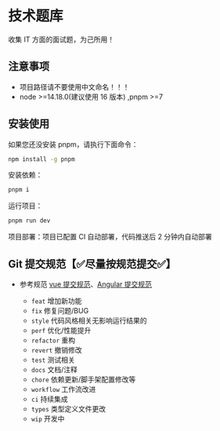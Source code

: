 # 技术题库

收集 IT 方面的面试题，为己所用！

## 注意事项

- 项目路径请不要使用中文命名！！！
- node >=14.18.0(建议使用 16 版本) ,pnpm >=7

## 安装使用

如果您还没安装 pnpm，请执行下面命令：

```bash
npm install -g pnpm
```

安装依赖：

```bash
pnpm i
```

运行项目：

```bash
pnpm run dev
```

项目部署：项目已配置 CI 自动部署，代码推送后 2 分钟内自动部署

## Git 提交规范【✅尽量按规范提交✅】

- 参考规范 [vue 提交规范](https://github.com/vuejs/vue/blob/dev/.github/COMMIT_CONVENTION.md)、[Angular 提交规范](https://github.com/conventional-changelog/conventional-changelog/tree/master/packages/conventional-changelog-angular)

  - `feat` 增加新功能
  - `fix` 修复问题/BUG
  - `style` 代码风格相关无影响运行结果的
  - `perf` 优化/性能提升
  - `refactor` 重构
  - `revert` 撤销修改
  - `test` 测试相关
  - `docs` 文档/注释
  - `chore` 依赖更新/脚手架配置修改等
  - `workflow` 工作流改进
  - `ci` 持续集成
  - `types` 类型定义文件更改
  - `wip` 开发中
